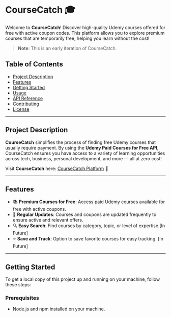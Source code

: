 # CourseCatch 🎓

Welcome to **CourseCatch**! Discover high-quality Udemy courses offered for free with active coupon codes. This platform allows you to explore premium courses that are temporarily free, helping you learn without the cost!

> **Note**: This is an early iteration of CourseCatch.

## Table of Contents
- [Project Description](#project-description)
- [Features](#features)
- [Getting Started](#getting-started)
- [Usage](#usage)
- [API Reference](#api-reference)
- [Contributing](#contributing)
- [License](#license)

---

## Project Description

**CourseCatch** simplifies the process of finding free Udemy courses that usually require payment. By using the **Udemy Paid Courses for Free API**, CourseCatch ensures you have access to a variety of learning opportunities across tech, business, personal development, and more — all at zero cost!

Visit **CourseCatch** here: [CourseCatch Platform](https://course-catch.vercel.app/) 🚀

---

## Features

- 📚 **Premium Courses for Free**: Access paid Udemy courses available for free with active coupons.
- 🔄 **Regular Updates**: Courses and coupons are updated frequently to ensure active and relevant offers.
- 🔍 **Easy Search**: Find courses by category, topic, or level of expertise.[In Future]
- ⭐ **Save and Track**: Option to save favorite courses for easy tracking. [In Future]

---

## Getting Started

To get a local copy of this project up and running on your machine, follow these steps:

### Prerequisites
- Node.js and npm installed on your machine.
